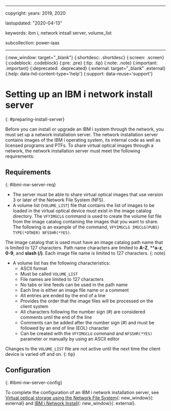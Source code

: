 ﻿---

copyright:
  years: 2019, 2020

lastupdated: "2020-04-13"

keywords: ibm i, network intsall server, volume_list

subcollection: power-iaas

---

{:new_window: target="_blank"}
{:shortdesc: .shortdesc}
{:screen: .screen}
{:codeblock: .codeblock}
{:pre: .pre}
{:tip: .tip}
{:note: .note}
{:important: .important}
{:deprecated: .deprecated}
{:external: target="_blank" .external}
{:help: data-hd-content-type='help'}
{:support: data-reuse='support'}

# Setting up an IBM i network install server
{: #preparing-install-server}

Before you can install or upgrade an IBM i system through the network, you must set up a network installation server. The network installation server contains images of the IBM i operating system, its internal code as well as licensed programs and PTFs. To share virtual optical images through a network, the network installation server must meet the following requirements:

## Requirements
{: #ibmi-nw-server-req}

- The server must be able to share virtual optical images that use version 3 or later of the Network File System (NFS).
- A volume list (`VOLUME_LIST`) file that contains the list of images to be loaded in the virtual optical device must exist in the image catalog directory. The `VFYIMGCLG` command is used to create the volume list file from the image catalog containing the images that you want to share. The following is an example of the command, `VFYIMGCLG IMGCLG(PUBS) TYPE(*OTHER) NFSSHR(*YES)`.

The image catalog that is used must have an image catalog path name that is limited to 127 characters. Path name characters are limited to **A-Z**, ****a-z**, **0-9**, and **slash (/)**. Each image file name is limited to 127 characters.
{: note}

- A volume list has the following characteristics:
    - ASCII format
    - Must be called `VOLUME_LIST`
    - File names are limited to 127 characters
    - No tabs or line feeds can be used in the path name
    - Each line is either an image file name or a comment
    - All entries are ended by the end of a line
    - Provides the order that the image files will be processed on the client system
    - All characters following the number sign (*#*) are considered comments until the end of the line
    - Comments can be added after the number sign (*#*) and must be followed by an end of line (EOL) character
    - Can be created with the `VFYIMGCLG` command and `NFSSHR(*YES)` parameter or manually by using an ASCII editor

Changes to the `VOLUME_LIST` file are not active until the next time the client device is varied off and on.
{: tip}

## Configuration
{: #ibmi-nw-server-config}

To complete the configuration of an IBM i network installation server, see [Virtual optical storage using the Network File System](https://www.ibm.com/support/knowledgecenter/ssw_ibm_i_74/rzam4/rzam4virtualopstoragenfs.htm){: new_window}{: external} and [IBM i Network Install](http://www.redbooks.ibm.com/redpapers/pdfs/redp4937.pdf){: new_window}{: external}.
